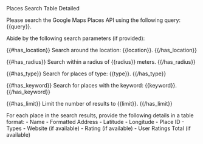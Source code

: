 <!-- Google Maps Places Search Prompt Template -->

<purpose>
Places Search
</purpose>

<format>
Table
</format>

<detail>
Detailed
</detail>

Please search the Google Maps Places API using the following query: {{query}}.

Abide by the following search parameters (if provided):

{{#has_location}}
Search around the location: {{location}}.
{{/has_location}}

{{#has_radius}}
Search within a radius of {{radius}} meters.
{{/has_radius}}

{{#has_type}}
Search for places of type: {{type}}.
{{/has_type}}

{{#has_keyword}}
Search for places with the keyword: {{keyword}}.
{{/has_keyword}}

{{#has_limit}}
Limit the number of results to {{limit}}.
{{/has_limit}}

<response>
For each place in the search results, provide the following details in a table format:
- Name
- Formatted Address
- Latitude
- Longitude
- Place ID
- Types
- Website (if available)
- Rating (if available)
- User Ratings Total (if available)
</response>

